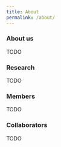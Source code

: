 ```yaml
---
title: About
permalink: /about/
---
```


### About us

TODO

### Research

TODO

### Members

TODO

### Collaborators

TODO